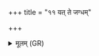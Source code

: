 +++
title = "११ यत् ते जग्धम्"

+++
<details><summary>मूलम् (GR)</summary>

यत् ते जग्धं पिशाचैस्  
तत् त आ प्यायतां पुनः ।  
लाक्षा त्वा विश्वभेषजी  
देवेभिस् त्रायतां सह ॥
</details>